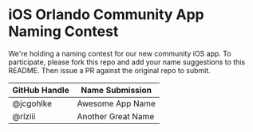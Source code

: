 # iOS Orlando Community App Naming Contest

We're holding a naming contest for our new community iOS app. To participate, please fork this repo and add your name suggestions to this README. Then issue a PR against the original repo to submit.

| GitHub Handle | Name Submission    |
| ------------- | ----------------   |
| @jcgohlke     | Awesome App Name   |
| @rlziii       | Another Great Name |
